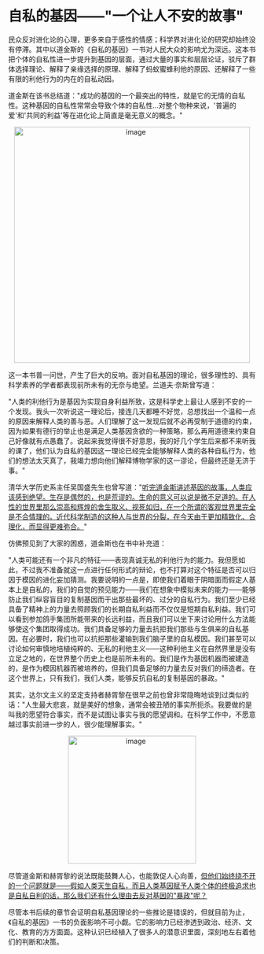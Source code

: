 # 自私的基因——"一个让人不安的故事"

民众反对进化论的心理，更多来自于感性的情感；科学界对进化论的研究却始终没有停滞。其中以道金斯的《自私的基因》一书对人民大众的影响尤为深远。这本书把个体的自私性进一步提升到基因的层面，通过大量的事实和层层论证，驳斥了群体选择理论、解释了亲缘选择的原理、解释了蚂蚁蜜蜂利他的原因、还解释了一些有限的利他行为的内在的自私动因。

道金斯在该书总结道："成功的基因的一个最突出的特性，就是它的无情的自私性。这种基因的自私性常常会导致个体的自私性...对整个物种来说，'普遍的爱'和'共同的利益'等在进化论上简直是毫无意义的概念。"

<p align="center"><img width="480" alt="image" src="https://github.com/user-attachments/assets/d007a0a1-1301-4b0a-aeb3-add8f7346806" /></p>

这一本书普一问世，产生了巨大的反响。面对自私基因的理论，很多理性的、具有科学素养的学者都表现前所未有的无奈与绝望。兰道夫·奈斯曾写道：

"人类的利他行为是基因为实现自身利益所致，这是科学史上最让人感到不安的一个发现。我头一次听说这一理论后，接连几天都睡不好觉，总想找出一个温和一点的原因来解释人类的善与恶。人们理解了这一发现后就不必再受制于道德的约束，因为如果有德行的举止也是满足人类基因贪欲的一种策略，那么再用道德来约束自己好像就有点愚蠢了。说起来我觉得很不好意思，我的好几个学生后来都不来听我的课了，他们认为自私的基因这一理论已经完全能够解释人类的各种自私行为，他们的想法太天真了，我竭力想向他们解释博物学家的这一谬论，但最终还是无济于事。"

清华大学历史系主任吴国盛先生也曾写道："[听完道金斯讲述基因的故事，人类应该感到绝望。生存是偶然的，也是荒谬的。生命的意义可以说是微不足道的。在人性的世界里那么崇高和辉煌的舍生取义、视死如归，在一个所谓的客观世界里完全是不合情理的。近代科学制造的这种人与世界的分裂，在今天由于更加精致化、合理化，而显得更难弥合。]()"

仿佛预见到了大家的困惑，道金斯也在书中补充道：

"人类可能还有一个非凡的特征——表现真诚无私的利他行为的能力。我但愿如此，不过我不准备就这一点进行任何形式的辩论，也不打算对这个特征是否可以归因于模因的进化妄加猜测。我要说明的一点是，即使我们着眼于阴暗面而假定人基本上是自私的，我们的自觉的预见能力——我们在想象中模拟未来的能力——能够防止我们纵容盲目的复制基因而干出那些最坏的、过分的自私行为。我们至少已经具备了精神上的力量去照顾我们的长期自私利益而不仅仅是短期自私利益。我们可以看到参加鸽手集团所能带来的长远利益，而且我们可以坐下来讨论用什么方法能够使这个集团取得成功。我们具备足够的力量去抗拒我们那些与生俱来的自私基因。在必要时，我们也可以抗拒那些灌输到我们脑子里的自私模因。我们甚至可以讨论如何审慎地培植纯粹的、无私的利他主义——这种利他主义在自然界里是没有立足之地的，在世界整个历史上也是前所未有的。我们是作为基因机器而被建造的，是作为模因机器而被培养的，但我们具备足够的力量去反对我们的缔造者。在这个世界上，只有我们，我们人类，能够反抗自私的复制基因的暴政。"

其实，达尔文主义的坚定支持者赫胥黎在很早之前也曾非常隐晦地谈到过类似的话："人生最大悲哀，就是美好的想象，通常会被丑陋的事实所扼杀。我要做的是叫我的愿望符合事实，而不是试图让事实与我的愿望调和。在科学工作中，不愿意越过事实前进一步的人，很少能理解事实。"

<p align="center"><img width="260" alt="image" src="https://github.com/user-attachments/assets/dcce5f52-1dc7-4dee-a358-6572155e03f0" /></p>

尽管道金斯和赫胥黎的说法既能鼓舞人心，也能敦促人心向善，[但他们始终绕不开的一个问题就是——假如人类天生自私，而且人类基因赋予人类个体的终极追求也是自私自利的话，那么我们还有什么理由去反对基因的"暴政"呢？]()

尽管本书后续的章节会证明自私基因理论的一些推论是错误的，但就目前为止，《自私的基因》一书的负面影响不可小觑。它的影响力已经渗透到政治、经济、文化、教育的方方面面。这种认识已经植入了很多人的潜意识里面，深刻地左右着他们的判断和决策。
